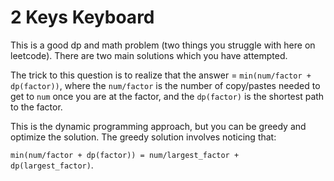 # 2 Keys Keyboard

This is a good dp and math problem (two things you struggle with here on leetcode). There are two main solutions which you have attempted.

The trick to this question is to realize that the answer = `min(num/factor + dp(factor))`, where the `num/factor` is the number of copy/pastes needed to get to `num` once you are at the factor, and the `dp(factor)` is the shortest path to the factor.

This is the dynamic programming approach, but you can be greedy and optimize the solution. The greedy solution involves noticing that:

`min(num/factor + dp(factor)) = num/largest_factor + dp(largest_factor)`.
